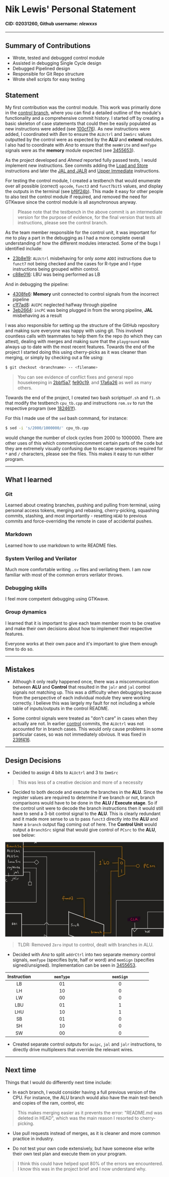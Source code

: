 
# Nik Lewis' Personal Statement
#### CID: 02031260, Github username: _nlewxxs_

---

##  Summary of Contributions
*  Wrote, tested and debugged control module
* Assisted in debugging Single Cycle design
* Debugged Pipelined design
* Responsible for Git Repo structure
* Wrote shell scripts for easy testing

## Statement
My first contribution was the control module. This work was primarily done in the [control branch](https://github.com/EIE2-IAC-Labs/iac-riscv-cw-14/tree/control), where you can find a detailed outline of the module's functionality and a comprehensive commit history.  I started off by creating a basic skeleton of case statements that could then be easily populated as new instructions were added (see [100cf76](https://github.com/EIE2-IAC-Labs/iac-riscv-cw-14/commit/100cf761eba5fb8710903d14fa05fff4dd23216f)). As new instructions were added, I coordinated with *Ben* to ensure the `ALUctrl` and `ImmSrc` values outputted by the control were as expected by the **ALU** and **extend** modules. I also had to coordinate with *Ana* to ensure that the `memWrite` and `memType` signals were as the **memory** module expected (see [3455653](https://github.com/EIE2-IAC-Labs/iac-riscv-cw-14/commit/3455653560415d9f68d63f684f429360c2fc458b)).

As the project developed and *Ahmed* reported fully passed tests, I would implement new instructions. See commits adding the [Load and Store](https://github.com/EIE2-IAC-Labs/iac-riscv-cw-14/commit/c6feef0aedec930ee0ac442a111c3db54f642350) instructions and later the [JAL and JALR](https://github.com/EIE2-IAC-Labs/iac-riscv-cw-14/commit/37407fc20cdaf41d0df2cac020cd3324178bfbdc) and [Upper Immediate](https://github.com/EIE2-IAC-Labs/iac-riscv-cw-14/commit/fe20803580ce7f5978a2d03a57bc576be85df63f) instructions.

For testing the control module, I created a testbench that would enumerate over all possible (_correct_) `opcode`, `funct3` and `funct7bit5` values, and display the outputs in the terminal (see [bf6f24b](https://github.com/EIE2-IAC-Labs/iac-riscv-cw-14/commit/bf6f24bb6f3de1b7281dc5e029fb576b87d257de)). This made it easy for other people to also test the control module if required, and removed the need for GTKwave since the control module is all asynchronous anyway.  

> Please note that the testbench in the above commit is an intermediate version for the purpose of evidence, for the final version that tests all instructions, please see the control branch. 

As the team member responsible for the control unit, it was important for me to play a part in the debugging as I had a more complete overall understanding of how the different modules interacted. Some of the bugs I identified include: 

* [23b8e19](https://github.com/EIE2-IAC-Labs/iac-riscv-cw-14/commit/23b8e1976a9074833a7d60bf2cd98b9f2d0123c4): `ALUctrl` misbehaving for only _some_ `ADDI` instructions due to `funct7` not being checked and the cases for R-type and I-type instructions being grouped within control. 
* [c88e016](https://github.com/EIE2-IAC-Labs/iac-riscv-cw-14/commit/c88e0162e7579b7ac73fa8e54dbf813ba74996f4): LBU was being performed as LB

And in debugging the pipeline: 

* [4308fe6](https://github.com/EIE2-IAC-Labs/iac-riscv-cw-14/commit/4308fe66a0f1e634c7b97b9f75604ae23f35c73e): **Memory** unit connected to control signals from the incorrect pipeline
* [c1f7ad8](https://github.com/EIE2-IAC-Labs/iac-riscv-cw-14/commit/c1f7ad8b7066b7cc5ab9fd0b341f2d6caa9ecab8): `AUIPC` neglected halfway through pipeline
* [3eb2664](https://github.com/EIE2-IAC-Labs/iac-riscv-cw-14/commit/3eb266476a784a51342d2bc410aee3ef67defe29): `incPC` was being plugged in from the wrong pipeline, **JAL** misbehaving as a result

I was also responsible for setting up the structure of the GitHub repository and making sure everyone was happy with using git. This involved countless calls with teammates to help them fix the repo (to which they can attest),   dealing with merges and making sure that the `playground` was always up to date with the most recent features. Towards the end of the project I started doing this using cherry-picks as it was cleaner than merging, or simply by checking out a file using:
```bash
$ git checkout <branchname> -- <filename>
```
> You can see evidence of conflict fixes and general repo housekeeping in [2bbf5a7](https://github.com/EIE2-IAC-Labs/iac-riscv-cw-14/commit/2bbf5a725cecd6eb0aac0841e7f25205498fc83f), [fe90c19](https://github.com/EIE2-IAC-Labs/iac-riscv-cw-14/commit/fe90c1999ff437ba2c32a5c164a79986bf6540e7), and [17a6a26](https://github.com/EIE2-IAC-Labs/iac-riscv-cw-14/commit/17a6a26246a59403edc62aca53f9f8f696b80a08) as well as many others. 

Towards the end of the project, I created two bash scripts`pdf.sh` and `f1.sh` that modify the testbench `cpu_tb.cpp` and instructions `rom.sv` to run the respective program (see [182461f](https://github.com/EIE2-IAC-Labs/iac-riscv-cw-14/commit/182461f537c4d719b4795cdc34b1b049879c3a62)). 

For this I made use of the `sed` bash command, for instance:
```bash
$ sed -i 's/2000/1000000/' cpu_tb.cpp
```
would change the number of clock cycles from 2000 to 1000000. There are other uses of this which comment/uncomment certain parts of the code but they are extremely visually confusing due to escape sequences required for `*` and `/` characters, please see the files. This makes it easy to run either program. 

---

## What I learned 

### Git
Learned about creating branches, pushing and pulling from terminal, using personal access tokens, merging and rebasing, cherry-picking, squashing commits, stashing, and most importantly - resetting `HEAD` to previous commits and force-overriding the remote in case of accidental pushes.

### Markdown
Learned how to use markdown to write README files.

### System Verilog and Verilator
Much more comfortable writing `.sv` files and verilating them. I am now familiar with most of the common errors verilator throws. 

### Debugging skills
I feel more competent debugging using GTKwave.

### Group dynamics
I learned that it is important to give each team member room to be creative and make their own decisions about how to implement their respective features. 

Everyone works at their own pace and it's important to give them enough time to do so. 

---

## Mistakes

* Although it only really happened once, there was a miscommunication between **ALU** and **Control** that resulted in the `jalr` and `jal` control signals not matching up. This was a difficulty when debugging because from the perspective of each individual module they were working correctly. I believe this was largely my fault for not including a whole table of inputs/outputs in the control README. 

* Some control signals were treated as "don't care" in cases when they actually are not. In earlier [control](https://github.com/EIE2-IAC-Labs/iac-riscv-cw-14/tree/control) commits, the `ALUctrl` was not accounted for in branch cases. This would only cause problems in some particular cases, so was not immediately obvious. It was fixed in [239f416](https://github.com/EIE2-IAC-Labs/iac-riscv-cw-14/commit/239f416608988a948125b2ca81511129e7186454).

--- 

## Design Decisions
* Decided to assign 4 bits to `ALUctrl` and 3 to `ImmSrc`
> This was less of a creative decision and more of a necessity
* Decided to both decode and execute the branches in the **ALU**. Since the register values are required to determine if we branch or not, branch comparisons would have to be done in the **ALU / Execute stage**. So if the control unit were to decode the branch instructions then it would still have to send a 3-bit control signal to the **ALU**. This is clearly redundant and it made more sense to us to pass `funct3` directly into the **ALU** and have a `branch` output flag coming out of here. 
The **Control Unit** would output a `BranchSrc` signal that would give control of `PCsrc` to the **ALU**, see below:

![BranchSrc Explained](statements/images/branchexplained.jpg)

> TLDR: Removed `Zero` input to control, dealt with branches in ALU.

* Decided with _Ana_ to split `addrCtrl` into two separate memory control signals, `memType` (specifies byte, half or word) and `memSign` (specifies signed/unsigned). Implementation can be seen in [3455653](https://github.com/EIE2-IAC-Labs/iac-riscv-cw-14/commit/3455653560415d9f68d63f684f429360c2fc458b). 


| Instruction | &nbsp; &nbsp; &nbsp; &nbsp; &nbsp; &nbsp; &nbsp; &nbsp; `memType` &nbsp; &nbsp; &nbsp; &nbsp; &nbsp; &nbsp; &nbsp; &nbsp; | &nbsp; &nbsp; &nbsp; &nbsp; &nbsp; &nbsp; &nbsp; &nbsp; `memSign` &nbsp; &nbsp; &nbsp; &nbsp; &nbsp; &nbsp; &nbsp; &nbsp;|
|:--------------:|:--------------:|:--------:|            
| LB | 01 | 0
| LH | 10 | 0
| LW | 00 | 0
| LBU | 01 | 1
| LHU | 10 | 1
| SB | 01 | 0
| SH | 10 | 0
| SW | 00 | 0

* Created separate control outputs for `auipc`, `jal` and `jalr` instructions, to directly drive multiplexers that override the relevant wires. 

---

## Next time
Things that I would do differently next time include:

* In each branch, I would consider having a full previous version of the CPU. For instance, the ALU branch would also have the main test-bench and copies of the ram, control, etc
> This makes merging easier as it prevents the error: "README.md was deleted in HEAD", which was the main reason I resorted to cherry-picking. 

* Use pull requests instead of merges, as it is cleaner and more common practice in industry.

* Do not test your own code extensively, but have someone else write their own test plan and execute them on your program. 

> I think this could have helped spot 80% of the errors we encountered.  I know this was in the project brief and I now understand why. 
